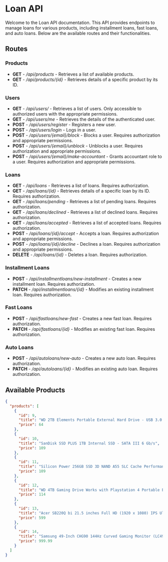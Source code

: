 # Loan API

Welcome to the Loan API documentation. This API provides endpoints to manage loans for various products, including
installment loans, fast loans, and auto loans. Below are the available routes and their functionalities.

## Routes

### Products

- **GET** - */api/products* - Retrieves a list of available products.
- **GET** - */api/products/{id}* - Retrieves details of a specific product by its ID.

### Users

- **GET** - */api/users/* - Retrieves a list of users. Only accessible to authorized users with the appropriate
  permissions.
- **GET** - */api/users/me* - Retrieves the details of the authenticated user.
- **POST** - */api/users/register* - Registers a new user.
- **POST** - */api/users/login* - Logs in a user.
- **POST** - */api/users/{email}/block* - Blocks a user. Requires authorization and appropriate permissions.
- **POST** - */api/users/{email}/unblock* - Unblocks a user. Requires authorization and appropriate permissions.
- **POST** - */api/users/{email}/make-accountant* - Grants accountant role to a user. Requires authorization and
  appropriate permissions.

### Loans

- **GET** - */api/loans* - Retrieves a list of loans. Requires authorization.
- **GET** - */api/loans/{id}* - Retrieves details of a specific loan by its ID. Requires authorization.
- **GET** - */api/loans/pending* - Retrieves a list of pending loans. Requires authorization.
- **GET** - */api/loans/declined* - Retrieves a list of declined loans. Requires authorization.
- **GET** - */api/loans/accepted* - Retrieves a list of accepted loans. Requires authorization.
- **POST** - */api/loans/{id}/accept* - Accepts a loan. Requires authorization and appropriate permissions.
- **POST** - */api/loans/{id}/decline* - Declines a loan. Requires authorization and appropriate permissions.
- **DELETE** - */api/loans/{id}* - Deletes a loan. Requires authorization.

### Installment Loans

- **POST** - */api/installmentloans/new-installment* - Creates a new installment loan. Requires authorization.
- **PATCH** - */api/installmentloans/{id}* - Modifies an existing installment loan. Requires authorization.

### Fast Loans

- **POST** - */api/fastloans/new-fast* - Creates a new fast loan. Requires authorization.
- **PATCH** - */api/fastloans/{id}* - Modifies an existing fast loan. Requires authorization.

### Auto Loans

- **POST** - */api/autoloans/new-auto* - Creates a new auto loan. Requires authorization.
- **PATCH** - */api/autoloans/{id}* - Modifies an existing auto loan. Requires authorization.

## Available Products

```json
{
  "products": [
    {
      "id": 9,
      "title": "WD 2TB Elements Portable External Hard Drive - USB 3.0 ",
      "price": 64
    },
    {
      "id": 10,
      "title": "SanDisk SSD PLUS 1TB Internal SSD - SATA III 6 Gb/s",
      "price": 109
    },
    {
      "id": 11,
      "title": "Silicon Power 256GB SSD 3D NAND A55 SLC Cache Performance Boost SATA III 2.5",
      "price": 109
    },
    {
      "id": 12,
      "title": "WD 4TB Gaming Drive Works with Playstation 4 Portable External Hard Drive",
      "price": 114
    },
    {
      "id": 13,
      "title": "Acer SB220Q bi 21.5 inches Full HD (1920 x 1080) IPS Ultra-Thin",
      "price": 599
    },
    {
      "id": 14,
      "title": "Samsung 49-Inch CHG90 144Hz Curved Gaming Monitor (LC49HG90DMNXZA) – Super Ultrawide Screen QLED ",
      "price": 999.99
    }
  ]
}
```